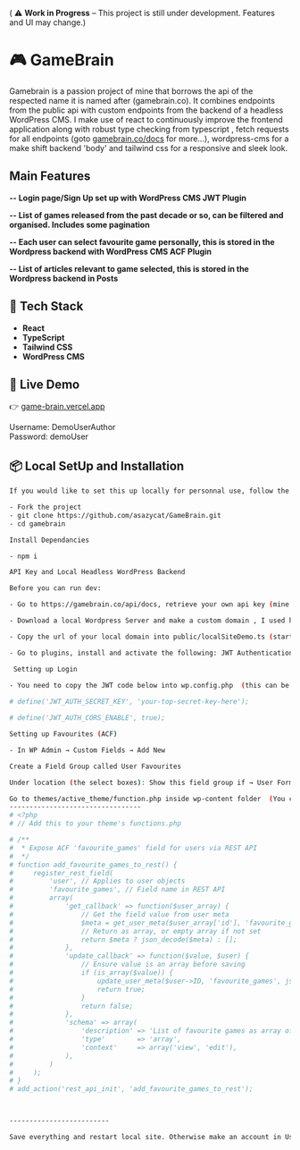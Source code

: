 
( ⚠️ **Work in Progress** – This project is still under development. Features and UI may change.)

# 🎮 GameBrain

Gamebrain is a passion project of mine that borrows the api of the respected name it is named after (gamebrain.co). It combines endpoints from the public api with custom endpoints from the backend of a headless WordPress CMS. I make use of react to continuously improve the frontend application along with robust type checking from typescript , fetch requests for all endpoints (goto [gamebrain.co/docs](https://gamebrain.co/api/docs/quickstart) for more...), wordpress-cms for a make shift backend 'body' and tailwind css for a responsive and sleek look.

## Main Features

**-- Login page/Sign Up set up with WordPress CMS JWT Plugin**

**-- List of games released from the past decade or so, can be filtered and organised. Includes some pagination**

**-- Each user can select favourite game personally, this is stored in the Wordpress backend with WordPress CMS ACF Plugin**

**-- List of articles relevant to game selected, this is stored in the Wordpress backend in Posts**

## 🚀 Tech Stack
- **React**
- **TypeScript**
- **Tailwind CSS**
- **WordPress CMS**

## 🔗 Live Demo
👉 [game-brain.vercel.app](https://game-brain.vercel.app)

Username: DemoUserAuthor   
Password: demoUser

## 📦 Local SetUp and Installation

```bash
If you would like to set this up locally for personnal use, follow the instructions below 

- Fork the project
- git clone https://github.com/asazycat/GameBrain.git
- cd gamebrain

Install Dependancies

- npm i

API Key and Local Headless WordPress Backend

Before you can run dev:

- Go to https://gamebrain.co/api/docs, retrieve your own api key (mine is a free version that is limited to 50 requests a day). Copy the key into apiKey.ts 

- Download a local Wordpress Server and make a custom domain , I used https://localwp.com/ocal. If you have your own, then you can set up the local wordpress server with that and make your     domain there.

- Copy the url of your local domain into public/localSiteDemo.ts (start the site in your local wordpress server)

- Go to plugins, install and activate the following: JWT Authentication for WP-API (For authentication), ACF (Active Custom Fields), Simple Local Avatars (for other user details like profile pic)

 Setting up Login

- You need to copy the JWT code below into wp.config.php  (this can be found in your localsite folder, public/app). Add it above this line:  `That`s all, stop editing! Happy blogging`.
 
# define('JWT_AUTH_SECRET_KEY', 'your-top-secret-key-here');

# define('JWT_AUTH_CORS_ENABLE', true);

Setting up Favourites (ACF)

- In WP Admin → Custom Fields → Add New

Create a Field Group called User Favourites

Under location (the select boxes): Show this field group if → User Form → is equal to → All

Go to themes/active_theme/function.php inside wp-content folder  (You can check which theme is active in Apperance/Themes on Wp-admin page). Select the functions.php and add the code below at the very end for custom fields into users 
---------------------------------
# <?php
# // Add this to your theme's functions.php

# /**
#  * Expose ACF 'favourite_games' field for users via REST API
#  */
# function add_favourite_games_to_rest() {
#     register_rest_field(
#         'user', // Applies to user objects
#         'favourite_games', // Field name in REST API
#         array(
#             'get_callback' => function($user_array) {
#                 // Get the field value from user meta
#                 $meta = get_user_meta($user_array['id'], 'favourite_games', true);
#                 // Return as array, or empty array if not set
#                 return $meta ? json_decode($meta) : [];
#             },
#             'update_callback' => function($value, $user) {
#                 // Ensure value is an array before saving
#                 if (is_array($value)) {
#                     update_user_meta($user->ID, 'favourite_games', json_encode($value));
#                     return true;
#                 }
#                 return false;
#             },
#             'schema' => array(
#                 'description' => 'List of favourite games as array of IDs',
#                 'type'        => 'array',
#                 'context'     => array('view', 'edit'),
#             ),
#         )
#     );
# }
# add_action('rest_api_init', 'add_favourite_games_to_rest'); 



-------------------------

Save everything and restart local site. Otherwise make an account in Users of WP-admin or use the  WP-admin login details to log into BrainGame.
